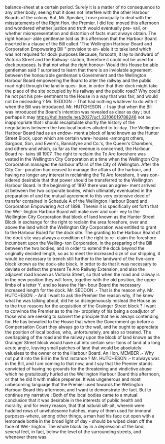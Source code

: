 balance-sheet at a certain period. Surely it is a matter of no consequence to any other body, seeing that it does not interfere with the other Harbour Boards of the colony. But, Mr. Speaker, I rose principally to deal with the misstatements of the Right Hon. the Premier. I did feel moved this afternoon and wondered whether justice and truth would eventually pre- vail, or whether misrepresentation and distortion of facts must always obtain. The right honour- able gentleman told us this afternoon that the Harbour Board inserted in a clause of the Bill called "The Wellington Harbour Board and Corporation Empowering Bill " provision to en- able it to take land which was not required for dock purposes Because, forsooth, it lay to landward of Victoria Street and the Railway- station, therefore it could not be used for dock purposes. Is that not what the right honour- Would this House be able gentleman said ? surprised to learn that there is an inviolable agreement between the honourable gentleman's Government and the Wellington Harbour Board empowering the Board to alter the railway and the public road right through the land in ques- tion, in order that their dock might take the place of the site occupied by his railway and the public road? Why could he not put his pre- sentment to the House in a way that was fair, and would not be misleading ? Mr. SEDDON .- That had nothing whatever to do with it when the Bill was introduced. Mr. HUTCHESON .- I say that when the Bill was introduced the Board's intention was revealed as clear as day ; but perhaps it may https://hdl.handle.net/2027/uc1.32106019788246 not be inappropriate that I should recapitulate shortly the history of the negotiations between the two local bodies alluded to to-day. The Wellington Harbour Board had as an endow- ment a block of land known as the Hunter Street Block, upon which are certain ware- houses -amongst others, Sargood, Son, and Ewen's, Bannatyne and Co.'s, the Queen's Chambers, and others-and which, so far as the revenue is concerned, the Harbour Board re- tains till 1907. The right to reclaim the Te Aro foreshore was vested in the Wellington City Corporation at a time when the Wellington City Corporation managed the harbour affairs of the City of Wellington. After the City Cor- poration had ceased to manage the affairs of the harbour, and having no longer any interest in reclaiming the Te Aro foreshore, it was con- sidered desirable that that power should be transferred to the Wellington Harbour Board. In the beginning of 1897 there was an agree- ment arrived at between the two corporate bodies, which ultimately eventuated in the preparation of and the mutual agreement to this very extensive deed of transfer contained in Schedule A of the Wellington Harbour Board and Corporation Empowering Act of 1898. Therein it is specifically set forth that the Wel- lington Harbour Board will make over and con- vey to the Wellington City Corporation that block of land known as the Hunter Street Block in exchange for the right to reclaim the area foreshore, over and above the land which the Wellington City Corporation was entitled to grant to the Harbour Board for the dock site. The granting to the Harbour Board of the dock site was always a condition of the right to re- claim the foreshore incumbent upon the Welling- ton Corporation. In the preparing of the Bill between the two bodies, and in order to extend the dock beyond the originally decided length, so as to meet the increased size of our shipping, it would be necessary to trench still further to the landward of the five-acre block known as the dock-site block. In order to do that it was necessary to deviate or deflect the present Te Aro Railway Extension, and also the adjacent road known as Victoria Street, so that when the road and railway is in the new position they will form, together with the old position, the upper limbs of a letter Y, and so leave the Har- bour Board the necessary increased length for the dock. Mr. SEDDON .- That is the reason why. Mr. HUTCHESON .- And I want to ask the Premier the reason why, if he knew what he was talking about, did he so disingenuously mislead the House as to the true reasons for the acquisition of the Grainger Street block ? I want to convince the Premier as to the im- propriety of his being a coadjutor of those who are seeking to subvert the principle that he is always contending for. He has bewailed to the House that when the Government go before a Compensation Court they always go to the wall, and he ought to appreciate the position of local bodies, who, unfortunately, are also so treated. The overlapping of the road and the railway upon the block of land known as the Grainger Street block would have cut into certain sec- tions of land at a long acute angle, leaving small patches of land that would be absolutely valueless to the owner or to the Harbour Board. An Hon. MEMBER .- Why not put it into the Bill in the first instance ? Mr. HUTCHESON .- It always was in the Bill, and I am coming to that now, and I say that the Premier stands convicted of having no grounds for the threatening and vindictive abuse which he gratuitously hurled at the Wellington Harbour Board this afternoon, or that he did it with malice prepense. It was ungenerous and most unbecoming language that the Premier used towards the Wellington Harbour Board this afternoon, and I want to demonstrate the fact. But to continue my narrative : Both of the local bodies came to a mutual conclusion that it was desirable in the interests of public health and morality, and for every reason, that that natural silt-pit, wherein were huddled rows of unwholesome hutches, many of them used for immoral purposes-where, among other things, a man had his face cut open with a lemonade bottle in the broad light of day - should be wiped clean off the face of Wel- lington. The whole block lay in a depression of the land, several feet, in fact, below the level of the surrounding streets, and whenever there was 
